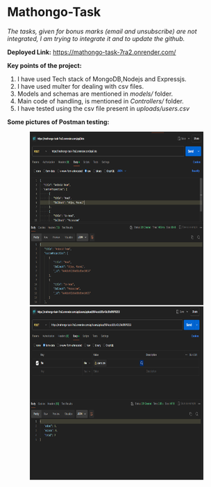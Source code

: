 # Mathongo-Task

*The tasks, given for bonus marks (email and unsubscribe) are not integrated, I am trying to integrate it and to update the github.*

**Deployed Link:** https://mathongo-task-7ra2.onrender.com/

**Key points of the project:**

1. I have used Tech stack of MongoDB,Nodejs and Expressjs.
2. I have used multer for dealing with csv files.
3. Models and schemas are mentioned in *models/* folder.
4. Main code of handling, is mentioned in *Controllers/* folder.
5. I have tested using the csv file present in *uploads/users.csv*

**Some pictures of Postman testing:**
<p align="center">
  <img src="https://github.com/sribhargav1345/Mathongo-Task/blob/main/Images/mathongo1.png" alt="Alt text" height="400" width="400">
  <img src="https://github.com/sribhargav1345/Mathongo-Task/blob/main/Images/mathongo2.png" alt="Alt text" height="400" width="400">
</p>

